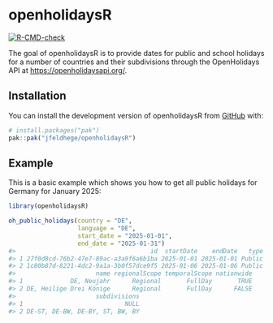 
<!-- README.md is generated from README.Rmd. Please edit that file -->

# openholidaysR

<!-- badges: start -->

[![R-CMD-check](https://github.com/jfeldhege/openholidaysR/actions/workflows/R-CMD-check.yaml/badge.svg)](https://github.com/jfeldhege/openholidaysR/actions/workflows/R-CMD-check.yaml)
<!-- badges: end -->

The goal of openholidaysR is to provide dates for public and school
holidays for a number of countries and their subdivisions through the
OpenHolidays API at <https://openholidaysapi.org/>.

## Installation

You can install the development version of openholidaysR from
[GitHub](https://github.com/) with:

``` r
# install.packages("pak")
pak::pak("jfeldhege/openholidaysR")
```

## Example

This is a basic example which shows you how to get all public holidays
for Germany for January 2025:

``` r
library(openholidaysR)

oh_public_holidays(country = "DE",
                   language = "DE",
                   start_date = "2025-01-01",
                   end_date = "2025-01-31")
#>                                     id  startDate    endDate   type
#> 1 27f0d8cd-76b2-47e7-89ac-a3a9f6a6b1ba 2025-01-01 2025-01-01 Public
#> 2 1c80b87d-8221-4dc2-9a1a-3b0f57dce9f5 2025-01-06 2025-01-06 Public
#>                      name regionalScope temporalScope nationwide
#> 1             DE, Neujahr      Regional       FullDay       TRUE
#> 2 DE, Heilige Drei Könige      Regional       FullDay      FALSE
#>                      subdivisions
#> 1                            NULL
#> 2 DE-ST, DE-BW, DE-BY, ST, BW, BY
```
